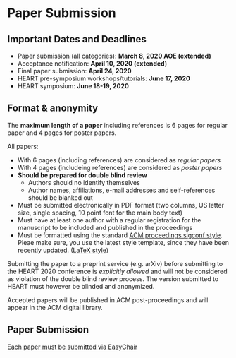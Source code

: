 # Paper Submission

## Important Dates and Deadlines

* Paper submission (all categories): **March 8, 2020 AOE (extended)**
* Acceptance notification: **April 10, 2020 (extended)**
* Final paper submission: **April 24, 2020**
* HEART pre-symposium workshops/tutorials: **June 17, 2020**
* HEART symposium: **June 18-19, 2020**

## Format & anonymity

The **maximum length of a paper** including references is 6 pages for regular paper and 4 pages for poster papers.

All papers:

* With 6 pages (including references) are considered as _regular papers_
* With 4 pages (includeing references) are considered as _poster papers_
* **Should be prepared for double blind review**
	* Authors should no identify themselves
	* Author names, affiliations, e-mail addresses and self-references should be blanked out
* Must be submitted electronically in PDF format (two columns, US letter size, single spacing, 10 point font for the main body text)
* Must have at least one author with a regular registration for the manuscript to be included and published in the proceedings
* Must be formatted using the standard [ACM proceedings sigconf style](https://www.acm.org/publications/proceedings-template). Pleae make sure, you use the latest style template, since they have been recently updated. ([LaTeX style](https://www.acm.org/binaries/content/assets/publications/consolidated-tex-template/acmart-master.zip))

Submitting the paper to a preprint service (e.g. arXiv) before submitting to the HEART 2020 conference is _explicitly allowed_ and will not be considered as violation of the double blind review process. The version submitted to HEART must however be blinded and anonymized.

Accepted papers will be published in ACM post-proceedings and will appear in the ACM digital library.

## Paper Submission

[Each paper must be submitted via EasyChair](https://www.easychair.org/conferences/?conf=heart-2020)
